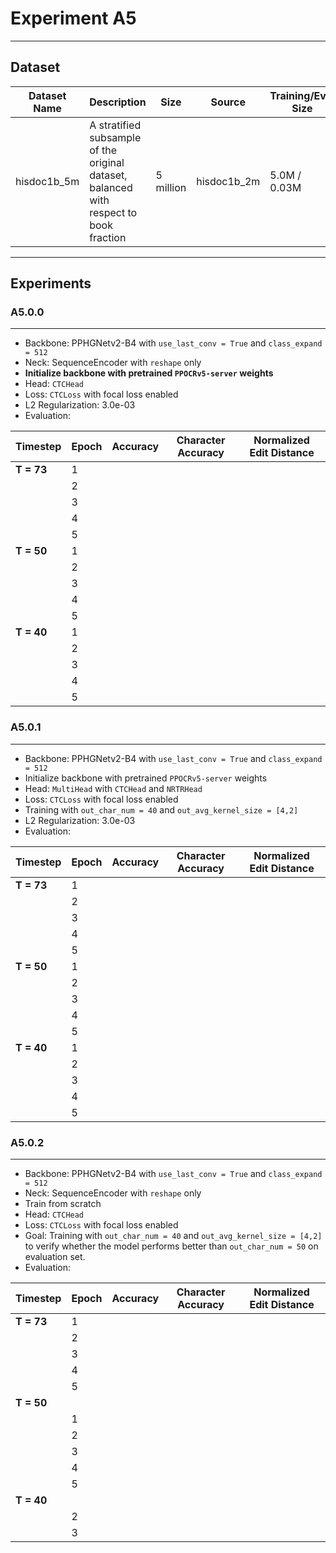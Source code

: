 # **Experiment A5**

---

## **Dataset**

| Dataset Name | Description                                                                            | Size      | Source      | Training/Eval Size | Vocab Size |
| ------------ | -------------------------------------------------------------------------------------- | --------- | ----------- | ------------------ | ---------- |
| hisdoc1b_5m  | A stratified subsample of the original dataset, balanced with respect to book fraction | 5 million | hisdoc1b_2m | 5.0M / 0.03M       | 19000      |

---

## **Experiments**

### **A5.0.0**

---

- Backbone: PPHGNetv2-B4 with `use_last_conv = True` and `class_expand = 512`
- Neck: SequenceEncoder with `reshape` only
- **Initialize backbone with pretrained `PPOCRv5-server` weights**
- Head: `CTCHead`
- Loss: `CTCLoss` with focal loss enabled
- L2 Regularization: 3.0e-03
- Evaluation:

| Timestep   | Epoch | Accuracy | Character Accuracy | Normalized Edit Distance |
| ---------- | ----- | -------- | ------------------ | ------------------------ |
| **T = 73** | 1     |          |                    |                          |
|            | 2     |          |                    |                          |
|            | 3     |          |                    |                          |
|            | 4     |          |                    |                          |
|            | 5     |          |                    |                          |
| **T = 50** | 1     |          |                    |                          |
|            | 2     |          |                    |                          |
|            | 3     |          |                    |                          |
|            | 4     |          |                    |                          |
|            | 5     |          |                    |                          |
| **T = 40** | 1     |          |                    |                          |
|            | 2     |          |                    |                          |
|            | 3     |          |                    |                          |
|            | 4     |          |                    |                          |
|            | 5     |          |                    |                          |

### **A5.0.1**

---

- Backbone: PPHGNetv2-B4 with `use_last_conv = True` and `class_expand = 512`
- Initialize backbone with pretrained `PPOCRv5-server` weights
- Head: `MultiHead` with `CTCHead` and `NRTRHead`
- Loss: `CTCLoss` with focal loss enabled
- Training with `out_char_num = 40` and `out_avg_kernel_size = [4,2]`
- L2 Regularization: 3.0e-03
- Evaluation:

| Timestep   | Epoch | Accuracy | Character Accuracy | Normalized Edit Distance |
| ---------- | ----- | -------- | ------------------ | ------------------------ |
| **T = 73** | 1     |          |                    |                          |
|            | 2     |          |                    |                          |
|            | 3     |          |                    |                          |
|            | 4     |          |                    |                          |
|            | 5     |          |                    |                          |
| **T = 50** | 1     |          |                    |                          |
|            | 2     |          |                    |                          |
|            | 3     |          |                    |                          |
|            | 4     |          |                    |                          |
|            | 5     |          |                    |                          |
| **T = 40** | 1     |          |                    |                          |
|            | 2     |          |                    |                          |
|            | 3     |          |                    |                          |
|            | 4     |          |                    |                          |
|            | 5     |          |                    |                          |

### **A5.0.2**

---

- Backbone: PPHGNetv2-B4 with `use_last_conv = True` and `class_expand = 512`
- Neck: SequenceEncoder with `reshape` only
- Train from scratch
- Head: `CTCHead`
- Loss: `CTCLoss` with focal loss enabled
- Goal: Training with `out_char_num = 40` and `out_avg_kernel_size = [4,2]` to verify whether the model performs better than `out_char_num = 50` on evaluation set.
- Evaluation:

| Timestep   | Epoch | Accuracy | Character Accuracy | Normalized Edit Distance |
| ---------- | ----- | -------- | ------------------ | ------------------------ |
| **T = 73** | 1     |          |                    |                          |
|            | 2     |          |                    |                          |
|            | 3     |          |                    |                          |
|            | 4     |          |                    |                          |
|            | 5     |          |                    |                          |
| **T = 50** |       |          |                    |                          |
|            | 1     |          |                    |                          |
|            | 2     |          |                    |                          |
|            | 3     |          |                    |                          |
|            | 4     |          |                    |                          |
|            | 5     |          |                    |                          |
| **T = 40** |       |          |                    |                          |
|            | 2     |          |                    |                          |
|            | 3     |          |                    |                          |
